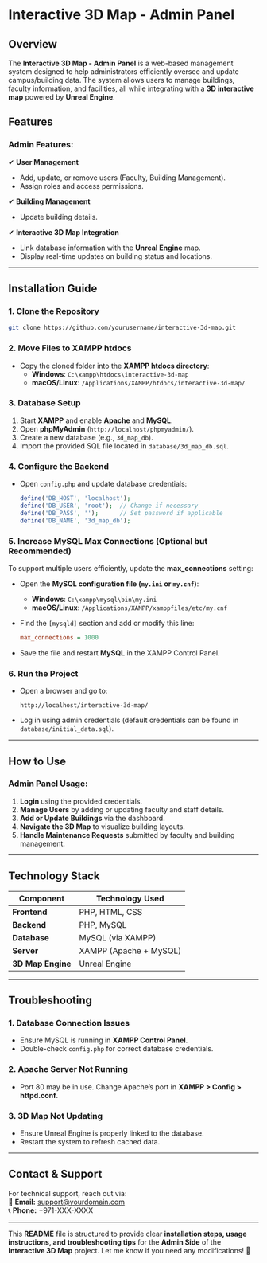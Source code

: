 # Interactive 3D Map - Admin Panel  

## Overview 
The **Interactive 3D Map - Admin Panel** is a web-based management system designed to help administrators efficiently oversee and update campus/building data. The system allows users to manage buildings, faculty information, and facilities, all while integrating with a **3D interactive map** powered by **Unreal Engine**.  

## Features  

### Admin Features: 
✔ **User Management**  
   - Add, update, or remove users (Faculty, Building Management).  
   - Assign roles and access permissions.  

✔ **Building Management**  
   - Update building details.  

✔ **Interactive 3D Map Integration**  
   - Link database information with the **Unreal Engine** map.  
   - Display real-time updates on building status and locations.  

---

## **Installation Guide**  

### **1. Clone the Repository**  
```bash
git clone https://github.com/yourusername/interactive-3d-map.git
```  

### **2. Move Files to XAMPP htdocs**  
- Copy the cloned folder into the **XAMPP htdocs directory**:  
  - **Windows**: `C:\xampp\htdocs\interactive-3d-map`  
  - **macOS/Linux**: `/Applications/XAMPP/htdocs/interactive-3d-map/`  

### **3. Database Setup**  
1. Start **XAMPP** and enable **Apache** and **MySQL**.  
2. Open **phpMyAdmin** (`http://localhost/phpmyadmin/`).  
3. Create a new database (e.g., `3d_map_db`).  
4. Import the provided SQL file located in `database/3d_map_db.sql`.  

### **4. Configure the Backend**  
- Open `config.php` and update database credentials:  
  ```php
  define('DB_HOST', 'localhost');
  define('DB_USER', 'root');  // Change if necessary
  define('DB_PASS', '');      // Set password if applicable
  define('DB_NAME', '3d_map_db');
  ```  

### **5. Increase MySQL Max Connections (Optional but Recommended)**  
To support multiple users efficiently, update the **max_connections** setting:  

- Open the **MySQL configuration file (`my.ini` or `my.cnf`)**:  
  - **Windows**: `C:\xampp\mysql\bin\my.ini`  
  - **macOS/Linux**: `/Applications/XAMPP/xamppfiles/etc/my.cnf`  

- Find the `[mysqld]` section and add or modify this line:  
  ```ini
  max_connections = 1000
  ```  
- Save the file and restart **MySQL** in the XAMPP Control Panel.  

### **6. Run the Project**  
- Open a browser and go to:  
  ```http
  http://localhost/interactive-3d-map/
  ```  
- Log in using admin credentials (default credentials can be found in `database/initial_data.sql`).  

---

## **How to Use**  

### **Admin Panel Usage:**  
1. **Login** using the provided credentials.  
2. **Manage Users** by adding or updating faculty and staff details.  
3. **Add or Update Buildings** via the dashboard.  
4. **Navigate the 3D Map** to visualize building layouts.  
5. **Handle Maintenance Requests** submitted by faculty and building management.  

---

## **Technology Stack**  

| **Component**      | **Technology Used** |
|-------------------|--------------------|
| **Frontend**      | PHP, HTML, CSS |
| **Backend**       | PHP, MySQL |
| **Database**      | MySQL (via XAMPP) |
| **Server**        | XAMPP (Apache + MySQL) |
| **3D Map Engine** | Unreal Engine |

---

## **Troubleshooting**  

### **1. Database Connection Issues**  
- Ensure MySQL is running in **XAMPP Control Panel**.  
- Double-check `config.php` for correct database credentials.  

### **2. Apache Server Not Running**  
- Port 80 may be in use. Change Apache’s port in **XAMPP > Config > httpd.conf**.  

### **3. 3D Map Not Updating**  
- Ensure Unreal Engine is properly linked to the database.  
- Restart the system to refresh cached data.  

---

## **Contact & Support**  
For technical support, reach out via:  
📧 **Email:** support@yourdomain.com  
📞 **Phone:** +971-XXX-XXXX  

---

This **README** file is structured to provide clear **installation steps, usage instructions, and troubleshooting tips** for the **Admin Side** of the **Interactive 3D Map** project. Let me know if you need any modifications! 🚀

